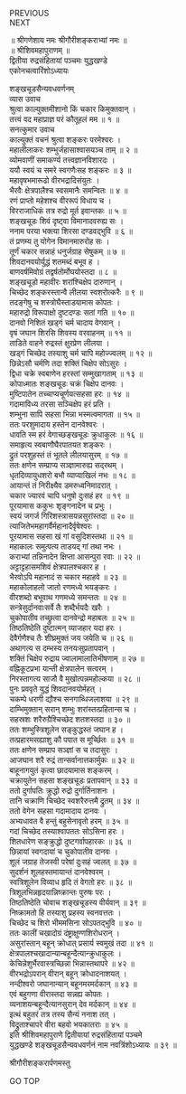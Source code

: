 PREVIOUS  
NEXT  
  
॥ श्रीगणेशाय नमः श्रीगौरीशङ्कराभ्यां नमः ॥  
॥ श्रीशिवमहापुराणम् ॥  
द्वितीया रुद्रसंहितायां पञ्चमः युद्धखण्डे  
एकोनचत्वारिंशोऽध्यायः  
  
  
शङ्‌खचूडसैन्यवधवर्णनम्  
व्यास उवाच  
श्रुत्वा काल्युक्तमीशानो किं चकार किमुक्तवान् ।  
तत्त्वं वद महाप्राज्ञ परं कौतूहलं मम ॥ १ ॥  
सनत्कुमार उवाच  
काल्युक्तं वचनं श्रुत्वा शङ्करः परमेश्वरः ।  
महालीलाकरः शम्भुर्जहासाश्वासयञ्च ताम् ॥ २ ॥  
व्योमवाणीं समाकर्ण्य तत्त्वज्ञानविशारदः ।  
ययौ स्वयं च समरे स्वगणैःसह शङ्करः ॥ ३ ॥  
महावृषभमारूढो वीरभद्रादिसंयुतः ।  
भैरवैः क्षेत्रपालैश्च स्वसमानैः समन्वितः ॥ ४ ॥  
रणं प्राप्तो महेशश्च वीररूपं विधाय च ।  
विरराजाधिकं तत्र रुद्रो मूर्त इवान्तकः ॥ ५ ॥  
शङ्‌खचूडः शिवं दृष्ट्वा विमानादवरुह्य सः ।  
ननाम परया भक्त्या शिरसा दण्डवद्‌भुवि ॥ ६ ॥  
तं प्रणम्य तु योगेन विमानमारुरोह सः ।  
तूर्णं चकार सन्नाहं धनुर्जग्राह सेषुकम् ॥ ७ ॥  
शिवदानवयोर्युद्धं शतमब्दं बभूव ह ।  
बाणवर्षमिवोग्रं तद्वर्षतोर्मोघयोस्तदा ॥ ८ ॥  
शङ्‌खचूडो महावीरः शरांश्चिक्षेप दारुणान् ।  
चिच्छेद शङ्करस्तान्वै लीलया स्वशरोत्करैः ॥ ९ ॥  
तदङ्‌गेषु च शस्त्रोघैस्ताडयामास कोपतः ।  
महारुद्रो विरूपाक्षो दुष्टदण्डः सतां गति ॥ १० ॥  
दानवो निशितं खड्गं चर्म चादाय वेगवान् ।  
वृषं जघान शिरसि शिवस्य वरवाहनम् ॥ ११ ॥  
ताडिते वाहने रुद्रस्तं क्षुरप्रेण लीलया ।  
खड्गं चिच्छेद तस्याशु चर्म चापि महोज्ज्वलम् ॥ १२ ॥  
छिन्नेऽसौ चर्मणि तदा शक्तिं चिक्षेप सोऽसुरः ।  
द्विधा चक्रे स्वबाणेन हरस्तां सम्मुखागताम् ॥ १३ ॥  
कोपाध्मातः शङ्‌खचूडः चक्रं चिक्षेप दानवः ।  
मुष्टिपातेन तच्चाप्यचूर्णयत्सहसा हरः ॥ १४ ॥  
गदामाविध्य तरसा सञ्चिक्षेप हरं प्रति ।  
शम्भुना सापि सहसा भिन्ना भस्मत्वमागता ॥ १५ ॥  
ततः परशुमादाय हस्तेन दानवेश्वरः ।  
धावति स्म हरं वेगाच्छङ्‌खचूडः क्रुधाकुलः ॥ १६ ॥  
समाहृत्य स्वबाणौघैरपातयत शङ्करः ।  
द्रुतं परशुहस्तं तं भूतले लीलयासुरम् ॥ १७ ॥  
ततः क्षणेन सम्प्राप्य सञ्ज्ञामारुह्य सद्‌रथम् ।  
धृतदिव्यायुधशरो बभौ व्याप्याखिलं नभः ॥ १८ ॥  
आयान्तं तं निरीक्ष्यैव डमरुध्वनिमादरात् ।  
चकार ज्यारवं चापि धनुषो दुःसहं हर ॥ १९ ॥  
पूरयामास ककुभः शृङ्‌गनादेन च प्रभुः ।  
स्वयं जगर्ज गिरिशस्त्रासयन्नसुरांस्तदा ॥ २० ॥  
त्याजितेभमहागर्वैर्महानादैर्वृषेश्वरः ।  
पूरयामास सहसा खं गां वसुदिशस्तथा ॥ २१ ॥  
महाकालः समुत्पत्य ताडयद्‌ गां तथा नभः ।  
कराभ्यां तन्निनादेन क्षिप्ता आसन्पुरा रवाः ॥ २२ ॥  
अट्टाट्टहासमशिवं क्षेत्रपालश्चकार ह ।  
भैरवोऽपि महानादं स चकार महाहवे ॥ २३ ॥  
महाकोलाहलो जातो रणमध्ये भयङ्‌करः ।  
वीरशब्दो बभूवाथ गणमध्ये समन्ततः ॥ २४ ॥  
सन्त्रेसुर्दानवाःसर्वे तैः शब्दैर्भयदैः खरैः ।  
चुकोपातीव तच्छ्रुत्वा दानवेन्द्रो महाबलः ॥ २५ ॥  
तिष्ठतिष्ठेति दुष्टात्मन् व्याजहार यदा हरः ।  
देवैर्गणैश्च तैः शीघ्रमुक्तं जय जयेति च ॥ २६ ॥  
अथागत्य स दम्भस्य तनयःसुप्रतापवान् ।  
शक्तिं चिक्षेप रुद्राय ज्वालामालातिभीषणाम् ॥ २७ ॥  
वह्निकूटप्रभा यान्ती क्षेत्रपालेन सत्वरम् ।  
निरस्तागत्य साजौ वै मुखोत्पन्नमहोल्कया ॥ २८ ॥  
पुनः प्रववृते युद्धं शिवदानवयोर्महत् ।  
चकम्पे धरणी द्यौश्च सनगाब्धिजलाशया ॥ २९ ॥  
दाम्भिमुक्तान् सरान् शम्भुः शरांस्तत्प्रहितान्स च ।  
सहस्रशः शरैरुग्रैश्चिच्छेद शतशस्तदा ॥ ३० ॥  
ततः शम्भुस्त्रिशूलेन सङ्‌कुद्धस्तं जघान ह ।  
तत्प्रहारमसह्याशु कौ पपात स मूर्च्छितः ॥ ३१ ॥  
ततः क्षणेन सम्प्राप सञ्ज्ञां स च तदासुरः ।  
आजघान शरै रुद्रं तान्सर्वानात्तकार्मुकः ॥ ३२ ॥  
बाहूनागयुतं कृत्वा छादयामास शङ्करम् ।  
चक्रायुतेन सहसा शङ्‌खचूडः प्रतापवान् ॥ ३३ ॥  
ततो दुर्गापतिः क्रुद्धो रुद्रो दुर्गार्तिनाशनः ।  
तानि चक्राणि चिच्छेद स्वशरैरुत्तमै द्रुतम् ॥ ३४ ॥  
ततो वेगेन सहसा गदामादाय दानवः ।  
अभ्यधावत वै हन्तुं बहुसेनावृतो हरम् ॥ ३५ ॥  
गदां चिच्छेद तस्याश्वापततः सोऽसिना हरः ।  
शितधारेण सङ्‌क्रुद्धो दुष्टगर्वापहारकः ॥ ३६ ॥  
छिन्नायां स्वगदायां च चुकोपातीव दानवः ।  
शूलं जग्राह तेजस्वी परेषां दुःसहं ज्वलत् ॥ ३७ ॥  
सुदर्शनं शूलहस्तमायान्तं दानवेश्वरम् ।  
स्वत्रिशूलेन विव्याध हृदि तं वेगतो हरः ॥ ३८ ॥  
त्रिशूलभिन्नहृदयान्निष्क्रान्तः पुरुषः परः ।  
तिष्ठतिष्ठेति चोवाच शङ्‌खचूडस्य वीर्यवान् ॥ ३९ ॥  
निष्क्रामतो हि तस्याशु प्रहस्य स्वनवत्ततः ।  
चिच्छेद च शिरो भीममसिना सोऽपतद्‌भुवि ॥ ४० ॥  
ततः कालीं चखादोग्रं दंष्ट्राक्षुण्णशिरोधरान् ।  
असुरांस्तान् बहून् क्रोधात् प्रसार्य स्वमुखं तदा ॥ ४१ ॥  
क्षेत्रपालश्चखादान्यान्बहून्दैत्यान्क्रुधाकुलः ।  
केचिन्नेशुर्भैरवास्त्रच्छिन्ना भिन्नास्तथापरे ॥ ४२ ॥  
वीरभद्रोऽपरान् वीरान् बहून् क्रोधादनाशयत् ।  
नन्दीश्वरो जघानान्यान् बहूनमरमर्दकान् ॥ ४३ ॥  
एवं बहुगणा वीरास्तदा सन्नह्य कोपतः ।  
व्यनाशयन्बहून्दैत्यानसुरान् देव मर्दकान् ॥ ४४ ॥  
इत्थं बहुतरं तत्र तस्य सैन्यं ननाश तत् ।  
विद्रुताश्चापरे वीरा बहवो भयकातराः ॥ ४५ ॥  
इति श्रीशिवमहापुराणे द्वितीयायां रुद्रसंहितायां पञ्चमे  
युद्धखण्डे शङ्‌खचूडसैन्यवधवर्णनं नाम नवत्रिंशोऽध्यायः ॥ ३९ ॥  
  
  
श्रीगौरीशङ्करार्पणमस्तु  
  
GO TOP
